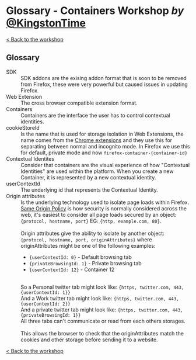 # Glossary - Containers Workshop *by* [@KingstonTime](https://twitter.com/KingstonTime)

[< Back to the workshop](README.md)

<style>
/* stolen from my friends at MDN */
:target {
  box-shadow: 0.2em 0.2em 0.3em #888;
}

:target:before {
  font:           70% Arial,"Nimbus Sans L",sans-serif !important;
  content:        "\25ba";  /* ► */
  color:          red;
  background:     gold;
  border:         solid thin;
  padding-left:   1px;
  display:        inline-block;
  margin-right:   0.13em;
  vertical-align: 20%;
}
</style>

## Glossary

<dl>
  <dt id="sdk">SDK</dt>
  <dd>
    SDK addons are the exising addon format that is soon to be removed from Firefox, these were very powerful but caused issues in updating Firefox.
  </dd>

  <dt id="web-extension">Web Extension</dt>
  <dd>The cross browser compatible extension format.</dd>

  <dt id="containers">Containers</dt>
  <dd>Containers are the interface the user has to control contextual identities.</dd>

  <dt id="cookie-store-id">cookieStoreId</dt>

  <dd>Is the name that is used for storage isolation in Web Extensions, the name comes from the <a href="https://developer.chrome.com/extensions/cookies#method-getAllCookieStores">Chrome extensions</a> and they use this for separating between normal and incognito mode.
In Firefox we use this for default, private mode and now <code>firefox-container-{container-id}</code></dd>

  <dt id="contextual-identities">Contextual Identites</dt>

  <dd>Consider that containers are the visual experience of how "Contextual Identities" are used within the platform. When you create a new Container, it is represented by a new contextual identity.</dd>

  <dt id="user-context-id">userContextId</dt>
  <dd>The underlying id that represents the Contextual Identity.</dd>

  <dt id="origin-attributes">Origin attributes</dt>
  <dd>
    Is the underlying technology used to isolate page loads within Firefox. <a href="https://en.wikipedia.org/wiki/Same-origin_policy">Same Origin Policy</a> is how security is normally considered across the web,
    it's easiest to consider all page loads secured by an object: <code>{protocol, hostname, port}</code> EG: <code>{http, example.com, 80}</code>.
    <br />
    <br />
    Origin attributes give the ability to isolate by another object:
    <br />
    <code>{protocol, hostname, port, originAttributes}</code> where originAttributes might be one of the following examples:
    <ul>
      <li><code>{userContextId: 0}</code> - Default browsing tab</li>
      <li><code>{privateBrowsingId: 1}</code> - Private browsing tab</li>
      <li><code>{userContextId: 12}</code> - Container 12</li>
    </ul>
    <br />
    So a Personal twitter tab might look like: <code>{https, twitter.com, 443, {userContextId: 1}}</code>
    <br />
    And a Work twitter tab might look like: <code>{https, twitter.com, 443, {userContextId: 2}}</code>
    <br />
    And a private twitter tab might look like: <code>{https, twitter.com, 443, {privateBrowsingId: 1}}</code>
    <br />
    All three tabs can't communicate or read from each others storages.
    <br />
    <br />
    This allows the browser to check that the originAttributes match the cookies and other storage before sending it to a website.
  </dd>
</dl>

[< Back to the workshop](README.md)
